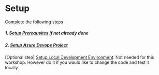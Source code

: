 # Setup

Complete the following steps

##### 1. [Setup Prerequsites](Prerequisites.md) if not already done

##### 2. [Setup Azure Devops Project](SetupAzureDevops.md) 

[Optional step] [Setup Local Development Environment](SetupLocalDevEnvironment.md):  Not needed for this workshop. However do it if you would like to change the code and test it locally.
